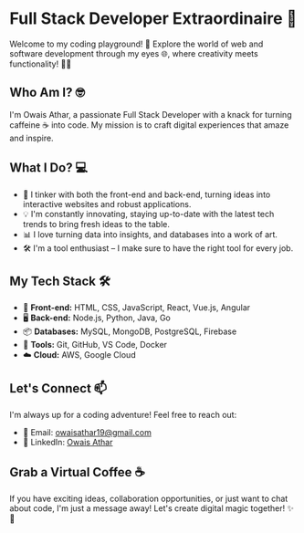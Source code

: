 # Full Stack Developer Extraordinaire 🚀

Welcome to my coding playground! 👋 Explore the world of web and software development through my eyes 🌐, where creativity meets functionality! 🎨💼

## Who Am I? 🤓

I'm Owais Athar, a passionate Full Stack Developer with a knack for turning caffeine ☕ into code. My mission is to craft digital experiences that amaze and inspire.

## What I Do? 💻

- 🔧 I tinker with both the front-end and back-end, turning ideas into interactive websites and robust applications.
- 💡 I'm constantly innovating, staying up-to-date with the latest tech trends to bring fresh ideas to the table.
- 📊 I love turning data into insights, and databases into a work of art.
- 🛠️ I'm a tool enthusiast – I make sure to have the right tool for every job.

## My Tech Stack 🛠️

- 💼 **Front-end:** HTML, CSS, JavaScript, React, Vue.js, Angular
- 🖥️ **Back-end:** Node.js, Python, Java, Go
- 📦 **Databases:** MySQL, MongoDB, PostgreSQL, Firebase
- 🧰 **Tools:** Git, GitHub, VS Code, Docker
- ☁️ **Cloud:** AWS, Google Cloud

## Let's Connect 📫

I'm always up for a coding adventure! Feel free to reach out:

- 📧 Email: [owaisathar19@gmail.com](mailto:owaisathar19@gmail.com)
- 💼 LinkedIn: [Owais Athar](https://www.linkedin.com/in/owais-athar-28b9361ab/)

## Grab a Virtual Coffee ☕

If you have exciting ideas, collaboration opportunities, or just want to chat about code, I'm just a message away! Let's create digital magic together! ✨🚀

